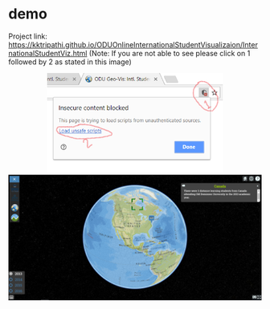 # demo
Project link: https://kktripathi.github.io/ODUOnlineInternationalStudentVisualizaion/InternationalStudentViz.html
(Note: If you are not able to see please click on 1 followed by 2 as stated in this image)

<p align="center">
  <img src="readme.png" width="350"/>
  <img src="application_screenshot.png" width="550"/>
</p>
